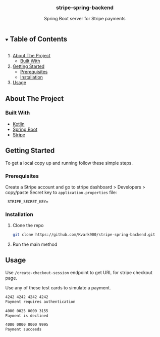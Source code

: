 <p align="center">
  <h3 align="center">stripe-spring-backend</h3>

  <p align="center">
    Spring Boot server for Stripe payments
    <br />
  </p>
</p>



<!-- TABLE OF CONTENTS -->
<details open="open">
  <summary><h2 style="display: inline-block">Table of Contents</h2></summary>
  <ol>
    <li>
      <a href="#about-the-project">About The Project</a>
      <ul>
        <li><a href="#built-with">Built With</a></li>
      </ul>
    </li>
    <li>
      <a href="#getting-started">Getting Started</a>
      <ul>
        <li><a href="#prerequisites">Prerequisites</a></li>
        <li><a href="#installation">Installation</a></li>
      </ul>
    </li>
    <li><a href="#usage">Usage</a></li>
  </ol>
</details>



<!-- ABOUT THE PROJECT -->
## About The Project


### Built With
* [Kotlin](https://kotlinlang.org/)
* [Spring Boot](https://spring.io/projects/spring-boot)
* [Stripe](https://stripe.com/)


<!-- GETTING STARTED -->
## Getting Started

To get a local copy up and running follow these simple steps.

### Prerequisites

Create a Stripe account and go to stripe dashboard > Developers > copy/paste Secret key
to ```application.properties``` file:

```
 STRIPE_SECRET_KEY=
 ```

### Installation

1. Clone the repo
   ```sh
   git clone https://github.com/Kvark900/stripe-spring-backend.git
   ```
2. Run the main method

<!-- USAGE EXAMPLES -->
## Usage
Use ```/create-checkout-session``` endpoint to get URL for stripe checkout page.

Use any of these test cards to simulate a payment.

```sh
4242 4242 4242 4242
Payment requires authentication

4000 0025 0000 3155
Payment is declined

4000 0000 0000 9995 
Payment succeeds
   ```






